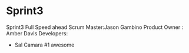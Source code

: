 # Sprint3
Sprint3 Full Speed ahead
Scrum Master:Jason Gambino
Product Owner : Amber Davis
Developers:
  - Sal Camara #1 awesome
